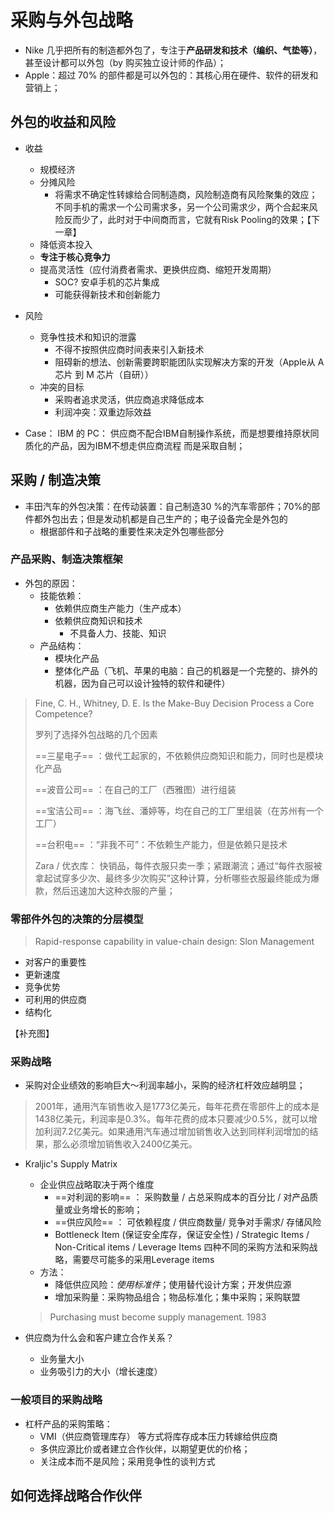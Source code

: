 # 采购与外包战略

- Nike 几乎把所有的制造都外包了，专注于**产品研发和技术（编织、气垫等）**，甚至设计都可以外包（by 购买独立设计师的作品）；
- Apple：超过 70% 的部件都是可以外包的：其核心用在硬件、软件的研发和营销上；


## 外包的收益和风险

- 收益
    - 规模经济
    - 分摊风险
        - 将需求不确定性转嫁给合同制造商，风险制造商有风险聚集的效应；不同手机的需求一个公司需求多，另一个公司需求少，两个合起来风险反而少了，此时对于中间商而言，它就有Risk Pooling的效果；【下一章】
    - 降低资本投入
    - **专注于核心竞争力**
    - 提高灵活性（应付消费者需求、更换供应商、缩短开发周期）
        - SOC? 安卓手机的芯片集成
        - 可能获得新技术和创新能力

- 风险
    - 竞争性技术和知识的泄露
        - 不得不按照供应商时间表来引入新技术
        - 阻碍新的想法、创新需要跨职能团队实现解决方案的开发（Apple从 A 芯片 到 M 芯片（自研））
    - 冲突的目标
        - 采购者追求灵活，供应商追求降低成本
        - 利润冲突：双重边际效益

- Case： IBM 的 PC： 供应商不配合IBM自制操作系统，而是想要维持原状同质化的产品，因为IBM不想走供应商流程 而是采取自制；

## 采购 / 制造决策

- 丰田汽车的外包决策：在传动装置：自己制造30 %的汽车零部件；70%的部件都外包出去；但是发动机都是自己生产的；电子设备完全是外包的
    - 根据部件和子战略的重要性来决定外包哪些部分


### 产品采购、制造决策框架

- 外包的原因：
    - 技能依赖：
        - 依赖供应商生产能力（生产成本）
        - 依赖供应商知识和技术
          - 不具备人力、技能、知识
    - 产品结构：
        - 模块化产品
        - 整体化产品（飞机、苹果的电脑：自己的机器是一个完整的、排外的机器，因为自己可以设计独特的软件和硬件）


> Fine, C. H., Whitney, D. E. Is the Make-Buy Decision Process a Core Competence? 
>
> 罗列了选择外包战略的几个因素
>
> ==三星电子== ：做代工起家的，不依赖供应商知识和能力，同时也是模块化产品
>
> ==波音公司== ：在自己的工厂（西雅图）进行组装
>
> ==宝洁公司== ：海飞丝、潘婷等，均在自己的工厂里组装（在苏州有一个工厂）
>
> ==台积电== ：“非我不可”：不依赖生产能力，但是依赖只是技术
>
> Zara / 优衣库： 快销品，每件衣服只卖一季；紧跟潮流；通过“每件衣服被拿起试穿多少次、最终多少次购买”这种计算，分析哪些衣服最终能成为爆款，然后迅速加大这种衣服的产量； 


### 零部件外包的决策的分层模型

> Rapid-response capability in value-chain design: Slon Management

- 对客户的重要性
- 更新速度
- 竞争优势
- 可利用的供应商
- 结构化

【补充图】


### 采购战略 

- 采购对企业绩效的影响巨大～利润率越小，采购的经济杠杆效应越明显； 

> 2001年，通用汽车销售收入是1773亿美元，每年花费在零部件上的成本是1438亿美元，利润率是0.3%。每年花费的成本只要减少0.5%，就可以增加利润7.2亿美元。如果通用汽车通过增加销售收入达到同样利润增加的结果，那么必须增加销售收入2400亿美元。

- Kraljic's Supply Matrix 
    - 企业供应战略取决于两个维度
        - ==对利润的影响== ： 采购数量 / 占总采购成本的百分比 / 对产品质量或业务增长的影响；
        - ==供应风险== ： 可依赖程度 / 供应商数量/ 竞争对手需求/ 存储风险
        - Bottleneck Item (保证安全库存，保证安全性) / Strategic Items / Non-Critical items / Leverage Items 四种不同的采购方法和采购战略，需要尽可能多的采用Leverage items
    - 方法：
        - 降低供应风险：*使用标准件*；使用替代设计方案；开发供应源
        - 增加采购量：采购物品组合；物品标准化；集中采购；采购联盟
    > Purchasing must become supply management. 1983

- 供应商为什么会和客户建立合作关系？
    - 业务量大小
    - 业务吸引力的大小（增长速度）


### 一般项目的采购战略

- 杠杆产品的采购策略：
    - VMI（供应商管理库存） 等方式将库存成本压力转嫁给供应商
    - 多供应源比价或者建立合作伙伴，以期望更优的价格；
    - 关注成本而不是风险；采用竞争性的谈判方式

## 如何选择战略合作伙伴
